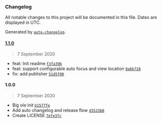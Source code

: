 ### Changelog

All notable changes to this project will be documented in this file. Dates are displayed in UTC.

Generated by [`auto-changelog`](https://github.com/CookPete/auto-changelog).

#### [1.1.0](https://github.com/mjmaurer/vscode-auto-open-css-modules/compare/1.0.0...1.1.0)

> 7 September 2020

- feat: Init readme [`f3fa39b`](https://github.com/mjmaurer/vscode-auto-open-css-modules/commit/f3fa39bae841a72429507f39be3822b1c036885f)
- feat: support configurable auto focus and view location [`9a6b728`](https://github.com/mjmaurer/vscode-auto-open-css-modules/commit/9a6b728e3f872635df84d46b331c7640dc828d65)
- fix: add publisher [`51d5f00`](https://github.com/mjmaurer/vscode-auto-open-css-modules/commit/51d5f004e175bdedbf6bb8899ed9a40babe9cd61)

#### 1.0.0

> 7 September 2020

- Big ole init [`b1577fe`](https://github.com/mjmaurer/vscode-auto-open-css-modules/commit/b1577fef5e48fefa901c102ae6fd86d37cbd2b08)
- Add auto changelog and release flow [`d3523b8`](https://github.com/mjmaurer/vscode-auto-open-css-modules/commit/d3523b8e1831e6b4d8159fe54d45b432da61c562)
- Create LICENSE [`7efe3fc`](https://github.com/mjmaurer/vscode-auto-open-css-modules/commit/7efe3fceecaf646919f0464fbdf7ebedc9ac0bb5)

